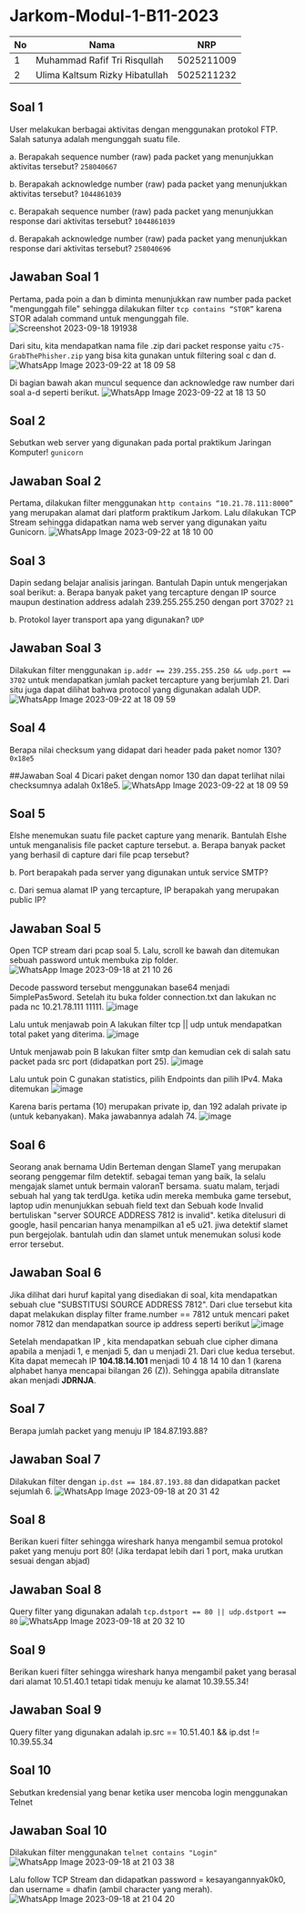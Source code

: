 # Jarkom-Modul-1-B11-2023

| No | Nama | NRP |
| -------- | -------- | -------- |
| 1 | Muhammad Rafif Tri Risqullah | 5025211009 |
| 2 | Ulima Kaltsum Rizky Hibatullah | 5025211232 |

## Soal 1
User melakukan berbagai aktivitas dengan menggunakan protokol FTP. Salah satunya adalah mengunggah suatu file.

a. Berapakah sequence number (raw) pada packet yang menunjukkan aktivitas tersebut? `258040667`

b. Berapakah acknowledge number (raw) pada packet yang menunjukkan aktivitas tersebut? `1044861039`

c. Berapakah sequence number (raw) pada packet yang menunjukkan response dari aktivitas tersebut? `1044861039`

d. Berapakah acknowledge number (raw) pada packet yang menunjukkan response dari aktivitas tersebut? `258040696`

## Jawaban Soal 1
Pertama, pada poin a dan b diminta menunjukkan raw number pada packet "mengunggah file" sehingga dilakukan filter `tcp contains “STOR”` karena STOR adalah command untuk mengunggah file. 
![Screenshot 2023-09-18 191938](https://github.com/ulimakrh/Jarkom-Modul-1-B11-2023/assets/114993076/a3137b20-466d-41eb-970d-6861a98f6c34)

Dari situ, kita mendapatkan nama file .zip dari packet response yaitu `c75-GrabThePhisher.zip` yang bisa kita gunakan untuk filtering soal c dan d.
![WhatsApp Image 2023-09-22 at 18 09 58](https://github.com/ulimakrh/Jarkom-Modul-1-B11-2023/assets/114993076/2746a512-4751-4d62-abd2-0909c1f217b3)

Di bagian bawah akan muncul sequence dan acknowledge raw number dari soal a-d seperti berikut.
![WhatsApp Image 2023-09-22 at 18 13 50](https://github.com/ulimakrh/Jarkom-Modul-1-B11-2023/assets/114993076/9ea95dce-23e2-4c35-aa0e-1ac5fd3dc08c)

## Soal 2
Sebutkan web server yang digunakan pada portal praktikum Jaringan Komputer! `gunicorn`

## Jawaban Soal 2
Pertama, dilakukan filter menggunakan `http contains “10.21.78.111:8000”` yang merupakan alamat dari platform praktikum Jarkom.
Lalu dilakukan TCP Stream sehingga didapatkan nama web server yang digunakan yaitu Gunicorn.
![WhatsApp Image 2023-09-22 at 18 10 00](https://github.com/ulimakrh/Jarkom-Modul-1-B11-2023/assets/114993076/5ada35c2-192b-4c6e-b533-10f80ae1e330)

## Soal 3
Dapin sedang belajar analisis jaringan. Bantulah Dapin untuk mengerjakan soal berikut:
a. Berapa banyak paket yang tercapture dengan IP source maupun destination address adalah 239.255.255.250 dengan port 3702? `21`

b. Protokol layer transport apa yang digunakan? `UDP`

## Jawaban Soal 3
Dilakukan filter menggunakan `ip.addr == 239.255.255.250 && udp.port == 3702` untuk mendapatkan jumlah packet tercapture yang berjumlah 21.
Dari situ juga dapat dilihat bahwa protocol yang digunakan adalah UDP.
![WhatsApp Image 2023-09-22 at 18 09 59](https://github.com/ulimakrh/Jarkom-Modul-1-B11-2023/assets/114993076/e5705783-af2d-49bc-8483-be4d25cc9c96)

## Soal 4
Berapa nilai checksum yang didapat dari header pada paket nomor 130? `0x18e5`

##Jawaban Soal 4
Dicari paket dengan nomor 130 dan dapat terlihat nilai checksumnya adalah 0x18e5.
![WhatsApp Image 2023-09-22 at 18 09 59](https://github.com/ulimakrh/Jarkom-Modul-1-B11-2023/assets/114993076/c4099048-21c7-473d-b777-ec8e6cfc48dc)

## Soal 5
Elshe menemukan suatu file packet capture yang menarik. Bantulah Elshe untuk menganalisis file packet capture tersebut.
a. Berapa banyak packet yang berhasil di capture dari file pcap tersebut?

b. Port berapakah pada server yang digunakan untuk service SMTP?

c. Dari semua alamat IP yang tercapture, IP berapakah yang merupakan public IP?

## Jawaban Soal 5
Open TCP stream dari pcap soal 5.
Lalu, scroll ke bawah dan ditemukan sebuah password untuk membuka zip folder.
![WhatsApp Image 2023-09-18 at 21 10 26](https://github.com/ulimakrh/Jarkom-Modul-1-B11-2023/assets/114993076/49fe6c56-b473-4a6c-a967-4d470f9a1275)

Decode password tersebut menggunakan base64 menjadi 5implePas5word. Setelah itu buka folder connection.txt dan lakukan nc pada nc 10.21.78.111 11111.
![image](https://github.com/ulimakrh/Jarkom-Modul-1-B11-2023/assets/114993076/2b5eae31-d957-416b-9c8f-8c9c4481415a)

Lalu untuk menjawab poin A lakukan filter tcp || udp untuk mendapatkan total paket yang diterima.
![image](https://github.com/ulimakrh/Jarkom-Modul-1-B11-2023/assets/114993076/d046b576-a24c-43a1-9873-cad0844b094e)

Untuk menjawab poin B lakukan filter smtp dan kemudian cek di salah satu packet pada src port (didapatkan port 25).
![image](https://github.com/ulimakrh/Jarkom-Modul-1-B11-2023/assets/114993076/8c334935-4eae-495c-8d6c-990e07cc1a44)

Lalu untuk poin C gunakan statistics, pilih Endpoints dan pilih IPv4. Maka ditemukan 
![image](https://github.com/ulimakrh/Jarkom-Modul-1-B11-2023/assets/114993076/1d413227-15d4-47a9-8f2a-ff2ad0b808ce)

Karena baris pertama (10) merupakan private ip, dan 192 adalah private ip (untuk kebanyakan). Maka jawabannya adalah 74.
![image](https://github.com/ulimakrh/Jarkom-Modul-1-B11-2023/assets/114993076/957c5193-8fc7-4969-940e-e40178d38ff6)

## Soal 6
Seorang anak bernama Udin Berteman dengan SlameT yang merupakan seorang penggemar film detektif. sebagai teman yang baik, Ia selalu mengajak slamet untuk bermain valoranT bersama. suatu malam, terjadi sebuah hal yang tak terdUga. ketika udin mereka membuka game tersebut, laptop udin menunjukkan sebuah field text dan Sebuah kode Invalid bertuliskan "server SOURCE ADDRESS 7812 is invalid". ketika ditelusuri di google, hasil pencarian hanya menampilkan a1 e5 u21. jiwa detektif slamet pun bergejolak. bantulah udin dan slamet untuk menemukan solusi kode error tersebut.

## Jawaban Soal 6
Jika dilihat dari huruf kapital yang disediakan di soal, kita mendapatkan sebuah clue "SUBSTITUSI SOURCE ADDRESS 7812". Dari clue tersebut kita dapat melakukan display filter frame.number == 7812 untuk mencari paket nomor 7812 dan mendapatkan source ip address seperti berikut
![image](https://github.com/ulimakrh/Jarkom-Modul-1-B11-2023/assets/65074635/d894e1ce-b3d6-48de-9195-8d6b6c068728)

Setelah mendapatkan IP , kita mendapatkan sebuah clue cipher dimana apabila a menjadi 1, e menjadi 5, dan u menjadi 21. Dari clue kedua tersebut. Kita dapat memecah IP **104.18.14.101** menjadi 10 4 18 14 10 dan 1 (karena alphabet hanya mencapai bilangan 26 (Z)). Sehingga apabila ditranslate akan menjadi **JDRNJA**.

## Soal 7
Berapa jumlah packet yang menuju IP 184.87.193.88?

## Jawaban Soal 7
Dilakukan filter dengan `ip.dst == 184.87.193.88` dan didapatkan packet sejumlah 6.
![WhatsApp Image 2023-09-18 at 20 31 42](https://github.com/ulimakrh/Jarkom-Modul-1-B11-2023/assets/114993076/b7f6a081-9797-4a08-80c8-73c2c13bf096)

## Soal 8
Berikan kueri filter sehingga wireshark hanya mengambil semua protokol paket yang menuju port 80! (Jika terdapat lebih dari 1 port, maka urutkan sesuai dengan abjad)

## Jawaban Soal 8
Query filter yang digunakan adalah `tcp.dstport == 80 || udp.dstport == 80` 
![WhatsApp Image 2023-09-18 at 20 32 10](https://github.com/ulimakrh/Jarkom-Modul-1-B11-2023/assets/114993076/881ea37f-b6e2-4e7f-bb28-9958c376b490)

## Soal 9
Berikan kueri filter sehingga wireshark hanya mengambil paket yang berasal dari alamat 10.51.40.1 tetapi tidak menuju ke alamat 10.39.55.34!

## Jawaban Soal 9
Query filter yang digunakan adalah ip.src == 10.51.40.1 && ip.dst != 10.39.55.34 

## Soal 10
Sebutkan kredensial yang benar ketika user mencoba login menggunakan Telnet

## Jawaban Soal 10
Dilakukan filter menggunakan `telnet contains "Login"`
![WhatsApp Image 2023-09-18 at 21 03 38](https://github.com/ulimakrh/Jarkom-Modul-1-B11-2023/assets/114993076/c9bf3382-6406-40a8-909c-00491287a1b9)

Lalu follow TCP Stream dan didapatkan password = kesayangannyak0k0, dan username = dhafin (ambil character yang merah).
![WhatsApp Image 2023-09-18 at 21 04 20](https://github.com/ulimakrh/Jarkom-Modul-1-B11-2023/assets/114993076/7e9dd6ae-3758-487b-b020-e9dcf5301b2d)
